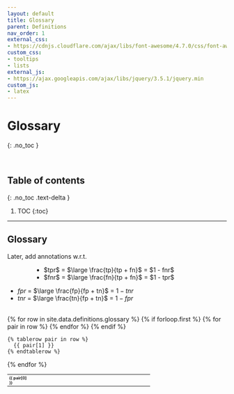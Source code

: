 ```yaml
---
layout: default
title: Glossary
parent: Definitions
nav_order: 1
external_css:
- https://cdnjs.cloudflare.com/ajax/libs/font-awesome/4.7.0/css/font-awesome.min
custom_css:
- tooltips
- lists
external_js:
- https://ajax.googleapis.com/ajax/libs/jquery/3.5.1/jquery.min
custom_js:
- latex
---
```


# Glossary
{: .no_toc }

<br>

## Table of contents
{: .no_toc .text-delta }

1. TOC
{:toc}

---

## Glossary

Later, add annotations w.r.t.

<div style="margin-left: 60px">
  <ul>
    <li>$tpr$ = $\large \frac{tp}{tp + fn}$ = $1 - fnr$</li>
    <li>$fnr$ = $\large \frac{fn}{tp + fn}$ = $1 - tpr$</li>
  </ul>
</div>

* $fpr$ = $\large \frac{fp}{fp + tn}$ = $1 - tnr$
* $tnr$ = $\large \frac{tn}{fp + tn}$ = $1 - fpr$

<br>

<table style="width: 65%;font-size: 65%;text-align: left;">
  <colGroup>
      <col style="width: 15%">
      <col style="width: 55%">
      <col style="width: 20%">
      <col style="width: 10%">
  </colGroup>
  {% for row in site.data.definitions.glossary %}
    {% if forloop.first %}
    <tr>
      {% for pair in row %}
        <th>{{ pair[0] }}</th>
      {% endfor %}
    </tr>
    {% endif %}

    {% tablerow pair in row %}
      {{ pair[1] }}
    {% endtablerow %}
  {% endfor %}
</table>

<br>
<br>
<br>
<br>
